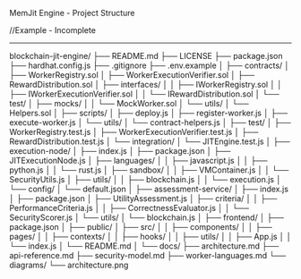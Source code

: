 MemJit Engine - Project Structure 


//Example - Incomplete 

---
blockchain-jit-engine/
├── README.md
├── LICENSE
├── package.json
├── hardhat.config.js
├── .gitignore
├── .env.example
│
├── contracts/
│   ├── WorkerRegistry.sol
│   ├── WorkerExecutionVerifier.sol
│   ├── RewardDistribution.sol
│   ├── interfaces/
│   │   ├── IWorkerRegistry.sol
│   │   ├── IWorkerExecutionVerifier.sol
│   │   └── IRewardDistribution.sol
│   └── test/
│       ├── mocks/
│       │   └── MockWorker.sol
│       └── utils/
│           └── Helpers.sol
│
├── scripts/
│   ├── deploy.js
│   ├── register-worker.js
│   ├── execute-worker.js
│   └── utils/
│       └── contract-helpers.js
│
├── test/
│   ├── WorkerRegistry.test.js
│   ├── WorkerExecutionVerifier.test.js
│   ├── RewardDistribution.test.js
│   └── integration/
│       └── JITEngine.test.js
│
├── execution-node/
│   ├── index.js
│   ├── package.json
│   ├── JITExecutionNode.js
│   ├── languages/
│   │   ├── javascript.js
│   │   ├── python.js
│   │   └── rust.js
│   ├── sandbox/
│   │   ├── VMContainer.js
│   │   └── SecurityUtils.js
│   ├── utils/
│   │   ├── blockchain.js
│   │   └── execution.js
│   └── config/
│       └── default.json
│
├── assessment-service/
│   ├── index.js
│   ├── package.json
│   ├── UtilityAssessment.js
│   ├── criteria/
│   │   ├── PerformanceCriteria.js
│   │   ├── CorrectnessEvaluator.js
│   │   └── SecurityScorer.js
│   └── utils/
│       └── blockchain.js
│
├── frontend/
│   ├── package.json
│   ├── public/
│   ├── src/
│   │   ├── components/
│   │   ├── pages/
│   │   ├── contexts/
│   │   ├── hooks/
│   │   ├── utils/
│   │   ├── App.js
│   │   └── index.js
│   └── README.md
│
└── docs/
    ├── architecture.md
    ├── api-reference.md
    ├── security-model.md
    ├── worker-languages.md
    └── diagrams/
        └── architecture.png
```
